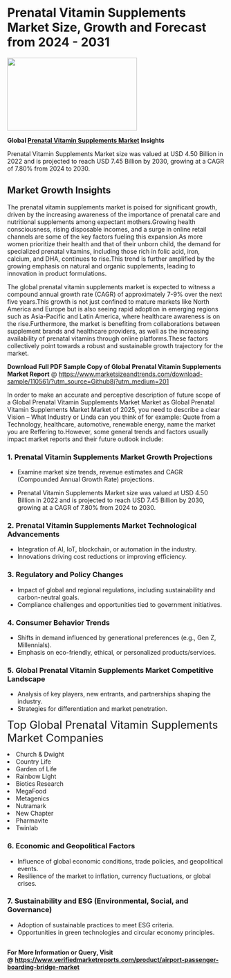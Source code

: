 <H1>Prenatal Vitamin Supplements Market Size, Growth and Forecast from 2024 - 2031</H1><img class="aligncenter size-medium wp-image-584254" src="https://thirdeyenews.in/wp-content/uploads/2024/09/Global-Market-Research-300x168.jpeg" alt="" width="300" height="168" /><p><strong>Global&nbsp;<a href="https://www.marketsizeandtrends.com/download-sample/110561/?utm_source=Github8j?utm_medium=201">Prenatal Vitamin Supplements Market</a> Insights</strong></p><p>Prenatal Vitamin Supplements Market size was valued at USD 4.50 Billion in 2022 and is projected to reach USD 7.45 Billion by 2030, growing at a CAGR of 7.80% from 2024 to 2030.</p><p><h2>Market Growth Insights</h2> <p>The prenatal vitamin supplements market is poised for significant growth, driven by the increasing awareness of the importance of prenatal care and nutritional supplements among expectant mothers.Growing health consciousness, rising disposable incomes, and a surge in online retail channels are some of the key factors fueling this expansion.As more women prioritize their health and that of their unborn child, the demand for specialized prenatal vitamins, including those rich in folic acid, iron, calcium, and DHA, continues to rise.This trend is further amplified by the growing emphasis on natural and organic supplements, leading to innovation in product formulations.</p> <p>The global prenatal vitamin supplements market is expected to witness a compound annual growth rate (CAGR) of approximately 7-9% over the next five years.This growth is not just confined to mature markets like North America and Europe but is also seeing rapid adoption in emerging regions such as Asia-Pacific and Latin America, where healthcare awareness is on the rise.Furthermore, the market is benefiting from collaborations between supplement brands and healthcare providers, as well as the increasing availability of prenatal vitamins through online platforms.These factors collectively point towards a robust and sustainable growth trajectory for the market.</p> <p><span class=""><strong>Download Full PDF Sample Copy of Global Prenatal Vitamin Supplements Market Report</strong> @ <a href="https://www.marketsizeandtrends.com/download-sample/110561/?utm_source=Github8j?utm_medium=201" target="_blank">https://www.marketsizeandtrends.com/download-sample/110561/?utm_source=Github8j?utm_medium=201</a></span></p><p>In order to make an accurate and perceptive description of future scope of a Global&nbsp;Prenatal Vitamin Supplements Market Market as Global&nbsp;Prenatal Vitamin Supplements Market Market of 2025, you need to describe a clear Vision &ndash; What Industry or Linda can you think of for example: Quote from a Technology, healthcare, automotive, renewable energy, name the market you are Reffering to.However, some general trends and factors usually impact market reports and their future outlook include:</p><h3>1.&nbsp;<strong>Prenatal Vitamin Supplements Market Growth Projections</strong></h3><ul><li>Examine market size trends, revenue estimates and CAGR (Compounded Annual Growth Rate) projections.</li><li><p>Prenatal Vitamin Supplements Market size was valued at USD 4.50 Billion in 2022 and is projected to reach USD 7.45 Billion by 2030, growing at a CAGR of 7.80% from 2024 to 2030.</p></li></ul><h3>2.&nbsp;<strong>Prenatal Vitamin Supplements Market Technological Advancements</strong></h3><ul><li>Integration of AI, IoT, blockchain, or automation in the industry.</li><li>Innovations driving cost reductions or improving efficiency.</li></ul><h3>3.&nbsp;<strong>Regulatory and Policy Changes</strong></h3><ul><li>Impact of global and regional regulations, including sustainability and carbon-neutral goals.</li><li>Compliance challenges and opportunities tied to government initiatives.</li></ul><h3>4.&nbsp;<strong>Consumer Behavior Trends</strong></h3><ul><li>Shifts in demand influenced by generational preferences (e.g., Gen Z, Millennials).</li><li>Emphasis on eco-friendly, ethical, or personalized products/services.</li></ul><h3>5.&nbsp;<strong>Global Prenatal Vitamin Supplements Market Competitive Landscape</strong></h3><ul><li>Analysis of key players, new entrants, and partnerships shaping the industry.</li><li>Strategies for differentiation and market penetration.</li></ul><p data-pm-slice="1 1 []"><span style="color: inherit; font-family: inherit; font-size: 25px;">Top Global Prenatal Vitamin Supplements Market Companies</span></p><div class="" data-test-id=""><p><li>Church & Dwight</li><li> Country Life</li><li> Garden of Life</li><li> Rainbow Light</li><li> Biotics Research</li><li> MegaFood</li><li> Metagenics</li><li> Nutramark</li><li> New Chapter</li><li> Pharmavite</li><li> Twinlab</li></p></div><h3>6.&nbsp;<strong>Economic and Geopolitical Factors</strong></h3><ul><li>Influence of global economic conditions, trade policies, and geopolitical events.</li><li>Resilience of the market to inflation, currency fluctuations, or global crises.</li></ul><h3>7.&nbsp;<strong>Sustainability and ESG (Environmental, Social, and Governance)</strong></h3><ul><li>Adoption of sustainable practices to meet ESG criteria.</li><li>Opportunities in green technologies and circular economy principles.</li></ul><h2><strong style="font-size: 14px;">For More Information or Query, Visit @&nbsp;</strong><a style="background-color: #ffffff; font-size: 14px;" href="https://www.marketsizeandtrends.com/report/prenatal-vitamin-supplements-market/" target="_blank">https://www.verifiedmarketreports.com/product/airport-passenger-boarding-bridge-market</a></h2>